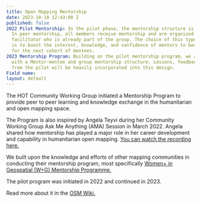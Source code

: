 ```yaml
---
title: Open Mapping Mentorship
date: 2023-10-10 12:43:00 Z
published: false
2022 Pilot Mentorship: In the pilot phase, the mentorship structure is peer mentorship.
  In peer mentorship, all members receive mentorship and are organized by a group
  facilitator who is already part of the group. The choice of this type of mentorship
  is to boost the interest, knowledge, and confidence of mentors to become great mentors
  for the next cohort of mentees.
2023 Mentorship Program: Building on the pilot mentorship program, we are proceeding
  with a Mentor-mentee and group mentorship structure. Lessons, feedback, suggestions
  from the pilot will be heavily incorporated into this design.
Field name: 
layout: default
---
```


The HOT Community Working Group initiated a Mentorship Program to provide peer to peer learning and knowledge exchange in the humanitarian and open mapping space. 

The Program is also inspired by Angela Teyvi during her Community Working Group Ask Me Anything (AMA) Session in March 2022. Angela shared how mentorship has played a major role in her career development and capability in humanitarian open mapping. [You can watch the recording here.](https://www.youtube.com/watch?v=x4EckEvVA0I)

We built upon the knowledge and efforts of other mapping communities in conducting their mentorship program, most specifically [Women+ in Geospatial (W+G) Mentorship Programme.](https://womeningeospatial.org/mentorship-programme/)

The pilot program was initiated in 2022 and continued in 2023.

Read more about it in the [OSM Wiki.](https://wiki.openstreetmap.org/wiki/Humanitarian_OSM_Team/Working_groups/Community/Mentorship)